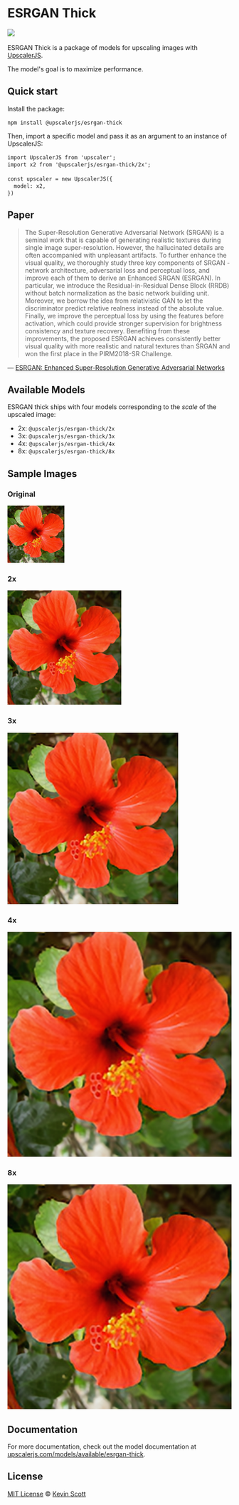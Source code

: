 # ESRGAN Thick

[![](https://data.jsdelivr.com/v1/package/npm/@upscalerjs/esrgan-thick/badge)](https://www.jsdelivr.com/package/npm/@upscalerjs/esrgan-thick)

ESRGAN Thick is a package of models for upscaling images with [UpscalerJS](https://upscalerjs.com).

The model's goal is to maximize performance.

## Quick start

Install the package:

```
npm install @upscalerjs/esrgan-thick
```

Then, import a specific model and pass it as an argument to an instance of UpscalerJS:

```
import UpscalerJS from 'upscaler';
import x2 from '@upscalerjs/esrgan-thick/2x';

const upscaler = new UpscalerJS({
  model: x2,
})
```

## Paper

> The Super-Resolution Generative Adversarial Network (SRGAN) is a seminal work that is capable of generating realistic textures during single image super-resolution. However, the hallucinated details are often accompanied with unpleasant artifacts. To further enhance the visual quality, we thoroughly study three key components of SRGAN - network architecture, adversarial loss and perceptual loss, and improve each of them to derive an Enhanced SRGAN (ESRGAN). In particular, we introduce the Residual-in-Residual Dense Block (RRDB) without batch normalization as the basic network building unit. Moreover, we borrow the idea from relativistic GAN to let the discriminator predict relative realness instead of the absolute value. Finally, we improve the perceptual loss by using the features before activation, which could provide stronger supervision for brightness consistency and texture recovery. Benefiting from these improvements, the proposed ESRGAN achieves consistently better visual quality with more realistic and natural textures than SRGAN and won the first place in the PIRM2018-SR Challenge.

&mdash; [ESRGAN: Enhanced Super-Resolution Generative Adversarial Networks](https://arxiv.org/abs/1809.00219)

## Available Models

ESRGAN thick ships with four models corresponding to the _scale_ of the upscaled image:

- 2x: `@upscalerjs/esrgan-thick/2x`
- 3x: `@upscalerjs/esrgan-thick/3x`
- 4x: `@upscalerjs/esrgan-thick/4x`
- 8x: `@upscalerjs/esrgan-thick/8x`

## Sample Images

### Original
![Original image](https://github.com/thekevinscott/UpscalerJS/blob/main/assets/flower.png?raw=true)

### 2x
![2x upscaled image](https://github.com/thekevinscott/UpscalerJS/blob/main/models/esrgan-thick/assets/samples/2x/flower.png?raw=true)

### 3x
![3x upscaled image](https://github.com/thekevinscott/UpscalerJS/blob/main/models/esrgan-thick/assets/samples/3x/flower.png?raw=true)

### 4x
![4x upscaled image](https://github.com/thekevinscott/UpscalerJS/blob/main/models/esrgan-thick/assets/samples/4x/flower.png?raw=true)

### 8x
![8x upscaled image](https://github.com/thekevinscott/UpscalerJS/blob/main/models/esrgan-thick/assets/samples/8x/flower.png?raw=true)

## Documentation

For more documentation, check out the model documentation at [upscalerjs.com/models/available/esrgan-thick](https://upscalerjs.com/models/available/esrgan-thick).

## License

[MIT License](https://oss.ninja/mit/developit/) © [Kevin Scott](https://thekevinscott.com)
